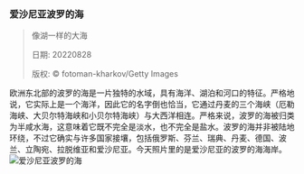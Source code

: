 ### 爱沙尼亚波罗的海
> 像湖一样的大海> > 日期: 20220828> > 版权: © fotoman-kharkov/Getty Images
   
 欧洲东北部的波罗的海是一片独特的水域，具有海洋、湖泊和河口的特征。严格地说，它实际上是一个海洋，因此它的名字倒也恰当，它通过丹麦的三个海峡（厄勒海峡、大贝尔特海峡和小贝尔特海峡）与大西洋相连。严格来说，波罗的海被归类为半咸水海，这意味着它既不完全是淡水，也不完全是盐水。波罗的海并非被陆地环绕，不过它确实与许多国家接壤，包括俄罗斯、芬兰、瑞典、丹麦、德国、波兰、立陶宛、拉脱维亚和爱沙尼亚。今天照片里的是爱沙尼亚的波罗的海海岸。
![爱沙尼亚波罗的海](https://s.cn.bing.net/th?id=OHR.EstoniaBaltic_ZH-CN0314555299_1920x1080.jpg&rf=LaDigue_1920x1080.jpg)
